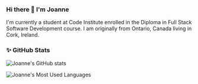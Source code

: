 ### Hi there 👋 I'm Joanne

I'm currently a student at Code Institute enrolled in the Diploma in Full Stack Software Development course. I am originally from Ontario, Canada living in Cork, Ireland.


### ✨ GitHub Stats 

![Joanne's GitHub stats](https://github-readme-stats.vercel.app/api?username=lee-joanne&show_icons=true&theme=apprentice)
                                                                                                                                       
![Joanne's Most Used Languages](https://github-readme-stats.vercel.app/api/top-langs/?username=lee-joanne&layout=compact&theme=apprentice)

